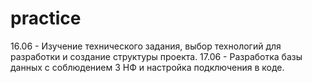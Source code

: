 # practice
16.06 - Изучение технического задания, выбор технологий для разработки и создание структуры проекта.
17.06 - Разработка базы данных с соблюдением 3 НФ и настройка подключения в коде.